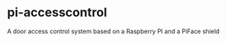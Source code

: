 pi-accesscontrol
================

A door access control system based on a Raspberry PI and a PiFace shield